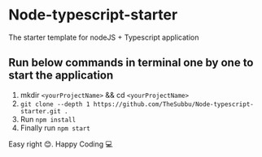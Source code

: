 # Node-typescript-starter
The starter template for nodeJS + Typescript application

## Run below commands in terminal one by one to start the application

  1. mkdir `<yourProjectName>` && cd `<yourProjectName>`
  2. ```git clone --depth 1 https://github.com/TheSubbu/Node-typescript-starter.git .```
  3. Run ```npm install```
  4. Finally run ```npm start```
  
Easy right :blush:. Happy Coding :computer:
